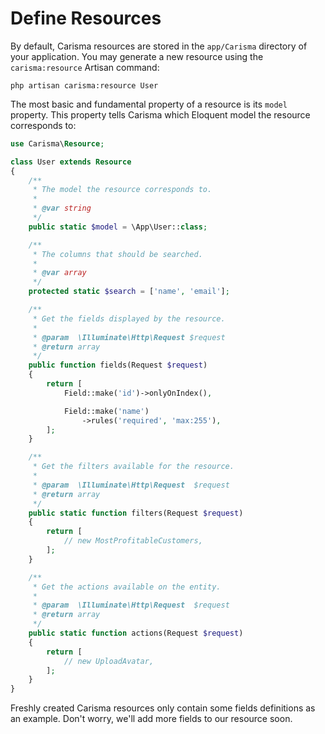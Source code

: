 # Define Resources

By default, Carisma resources are stored in the `app/Carisma` directory of your application. You may generate a new resource using the `carisma:resource` Artisan command:

```shell
php artisan carisma:resource User
```

The most basic and fundamental property of a resource is its `model` property. This property tells Carisma which Eloquent model the resource corresponds to:

```php
use Carisma\Resource;

class User extends Resource
{
    /**
     * The model the resource corresponds to.
     *
     * @var string
     */
    public static $model = \App\User::class;

    /**
     * The columns that should be searched.
     *
     * @var array
     */
    protected static $search = ['name', 'email'];

    /**
     * Get the fields displayed by the resource.
     *
     * @param  \Illuminate\Http\Request $request
     * @return array
     */
    public function fields(Request $request)
    {
        return [
            Field::make('id')->onlyOnIndex(),

            Field::make('name')
                ->rules('required', 'max:255'),
        ];
    }

    /**
     * Get the filters available for the resource.
     *
     * @param  \Illuminate\Http\Request  $request
     * @return array
     */
    public static function filters(Request $request)
    {
        return [
            // new MostProfitableCustomers,
        ];
    }

    /**
     * Get the actions available on the entity.
     *
     * @param  \Illuminate\Http\Request  $request
     * @return array
     */
    public static function actions(Request $request)
    {
        return [
            // new UploadAvatar,
        ];
    }
}
```

Freshly created Carisma resources only contain some fields definitions as an example. Don't worry, we'll add more fields to our resource soon.
